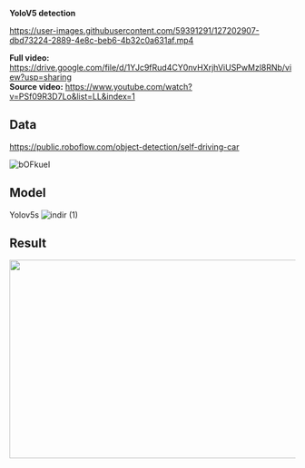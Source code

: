 **YoloV5 detection**

https://user-images.githubusercontent.com/59391291/127202907-dbd73224-2889-4e8c-beb6-4b32c0a631af.mp4



**Full video:** https://drive.google.com/file/d/1YJc9fRud4CY0nvHXrjhViUSPwMzl8RNb/view?usp=sharing <br>
**Source video:** https://www.youtube.com/watch?v=PSf09R3D7Lo&list=LL&index=1

## Data
https://public.roboflow.com/object-detection/self-driving-car

![bOFkueI](https://user-images.githubusercontent.com/59391291/127199957-794b2a4b-c6ef-4dbe-92b1-4f9bd6d388f5.png)


## Model 
Yolov5s
![indir (1)](https://user-images.githubusercontent.com/59391291/127199670-89ac25e2-df24-45aa-ae02-d8db2163acb4.png)

## Result
<img src="https://user-images.githubusercontent.com/59391291/127200176-9b7ea231-1212-4164-901a-000e168e9bd6.jpg"  width="700" height="350">
